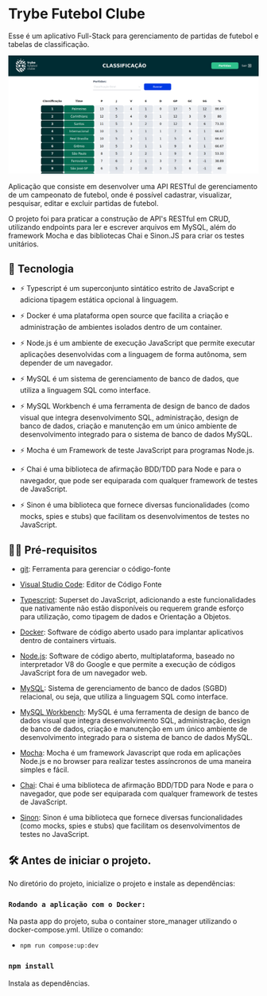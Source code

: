 # Trybe Futebol Clube

Esse é um aplicativo Full-Stack para gerenciamento de partidas de futebol e tabelas de classificação.

![preview](.github/preview.png)

Aplicação que consiste em desenvolver uma API RESTful de gerenciamento de um campeonato de futebol, onde é possível cadastrar, visualizar, pesquisar, editar e excluir partidas de futebol.

O projeto foi para praticar a construção de API's RESTful em CRUD, utilizando endpoints para ler e escrever arquivos em MySQL, além do framework Mocha e das bibliotecas Chai e Sinon.JS para criar os testes unitários.

## 🚀 Tecnologia

- ⚡ Typescript é um superconjunto sintático estrito de JavaScript e adiciona tipagem estática opcional à linguagem.

- ⚡ Docker é uma plataforma open source que facilita a criação e administração de ambientes isolados dentro de um container.

- ⚡ Node.js é um ambiente de execução JavaScript que permite executar aplicações desenvolvidas com a linguagem de forma autônoma, sem depender de um         navegador.

- ⚡ MySQL é um sistema de gerenciamento de banco de dados, que utiliza a linguagem SQL como interface.

- ⚡ MySQL Workbench é uma ferramenta de design de banco de dados visual que integra desenvolvimento SQL, administração, design de banco de dados, criação     e manutenção em um único ambiente de desenvolvimento integrado para o sistema de banco de dados MySQL.

- ⚡ Mocha é um Framework de teste JavaScript para programas Node.js.

- ⚡ Chai é uma biblioteca de afirmação BDD/TDD para Node e para o navegador, que pode ser equiparada com qualquer framework de testes de JavaScript.

- ⚡ Sinon é uma biblioteca que fornece diversas funcionalidades (como mocks, spies e stubs) que facilitam os desenvolvimentos de testes no JavaScript.

## ✋🏻 Pré-requisitos

- [git](https://git-scm.com/downloads): Ferramenta para gerenciar o código-fonte

- [Visual Studio Code](https://code.visualstudio.com/): Editor de Código Fonte

- [Typescript](https://www.typescriptlang.org/): Superset do JavaScript, adicionando a este funcionalidades que nativamente não estão disponíveis ou       requerem grande esforço para utilização, como tipagem de dados e Orientação a Objetos.

- [Docker](https://www.docker.com/): Software de código aberto usado para implantar aplicativos dentro de containers virtuais.

- [Node.js](https://nodejs.org/en): Software de código aberto, multiplataforma, baseado no interpretador V8 do Google e que permite a execução de códigos     JavaScript fora de um navegador web.

- [MySQL](https://www.mysql.com/): Sistema de gerenciamento de banco de dados (SGBD) relacional, ou seja, que utiliza a linguagem SQL como interface.

- [MySQL Workbench](https://www.mysql.com/products/workbench/): MySQL é uma ferramenta de design de banco de dados visual que integra desenvolvimento       SQL, administração, design de banco de dados, criação e manutenção em um único ambiente de desenvolvimento integrado para o sistema de banco de dados     MySQL.

- [Mocha](https://mochajs.org/): Mocha é um framework Javascript que roda em aplicações Node.js e no browser para realizar testes assíncronos de uma       maneira simples e fácil.

- [Chai](https://www.chaijs.com/): Chai é uma biblioteca de afirmação BDD/TDD para Node e para o navegador, que pode ser equiparada com qualquer           framework de testes de JavaScript.

- [Sinon](https://sinonjs.org/): Sinon é uma biblioteca que fornece diversas funcionalidades (como mocks, spies e stubs) que facilitam os                   desenvolvimentos de testes no JavaScript.

## :hammer_and_wrench: Antes de iniciar o projeto.

No diretório do projeto, inicialize o projeto e instale as dependências:

### `Rodando a aplicação com o Docker:`

Na pasta app do projeto, suba o container store_manager utilizando o docker-compose.yml. Utilize o comando:

   - `npm run compose:up:dev`

### `npm install`

Instala as dependências.
